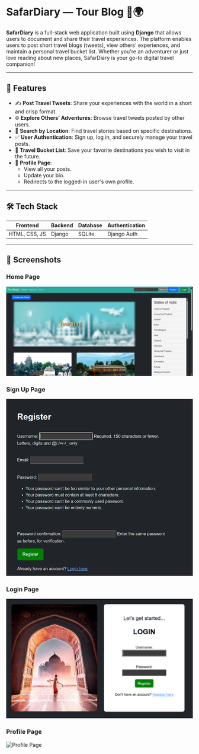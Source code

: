# SafarDiary — Tour Blog 🧳🌍

**SafarDiary** is a full-stack web application built using **Django** that allows users to document and share their travel experiences. The platform enables users to post short travel blogs (tweets), view others' experiences, and maintain a personal travel bucket list. Whether you're an adventurer or just love reading about new places, SafarDiary is your go-to digital travel companion!

---

## 🌟 Features

- ✍️ **Post Travel Tweets**: Share your experiences with the world in a short and crisp format.
- 🌐 **Explore Others’ Adventures**: Browse travel tweets posted by other users.
- 📍 **Search by Location**: Find travel stories based on specific destinations.
- ✅ **User Authentication**: Sign up, log in, and securely manage your travel posts.
- 🧾 **Travel Bucket List**: Save your favorite destinations you wish to visit in the future.
- 👤 **Profile Page**:
  - View all your posts.
  - Update your bio.
  - Redirects to the logged-in user's own profile.

---

## 🛠️ Tech Stack

| Frontend        | Backend | Database  | Authentication |
|-----------------|---------|-----------|----------------|
| HTML, CSS, JS   | Django  | SQLite    | Django Auth    |

---

## 📸 Screenshots

### Home Page
![Home Page](https://github.com/SSPcoding/SafarDiary---TourBlog/blob/master/screenshots/Screenshot%202025-05-17%20000310.png)

### Sign Up Page
![Sign Up Page](https://github.com/SSPcoding/SafarDiary---TourBlog/blob/master/screenshots/Screenshot%202025-05-17%20000328.png)

### Login Page
![Login Page](https://github.com/SSPcoding/SafarDiary---TourBlog/blob/master/screenshots/Screenshot%202025-05-17%20000357.png)

### Profile Page
![Profile Page](hhttps://github.com/SSPcoding/SafarDiary---TourBlog/blob/master/screenshots/Screenshot%202025-05-17%20000627.png)

